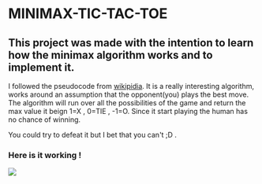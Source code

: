 # MINIMAX-TIC-TAC-TOE

## This project was made with the intention to learn how the minimax algorithm works and to implement it.
I followed the  pseudocode from [wikipidia](https://en.wikipedia.org/wiki/Minimax). It is a really interesting algorithm, works around an assumption that the opponent(you) plays the best move. The algorithm will run over all the possibilities of the game and return the max value it beign 1=X , 0=TIE , -1=O. Since it start playing the human has no chance of winning.

You could try to defeat it but I bet that you can't ;D .

### Here is it working !
![](tic_tac_toe.gif)
